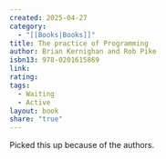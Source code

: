 ```yaml
---
created: 2025-04-27
category:
  - "[[Books|Books]]"
title: The practice of Programming
author: Brian Kernighan and Rob Pike
isbn13: 978-0201615869
link: 
rating: 
tags:
  - Waiting
  - Active
layout: book
share: "true"
---
```

Picked this up because of the authors.